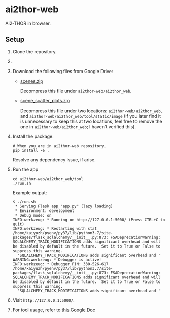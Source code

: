 # ai2thor-web

Ai2-THOR in browser.


## Setup

1. Clone the repository.

2.


2. Download the following files from Google Drive:

   * [scenes.zip](https://drive.google.com/file/d/1WcIfUusWBfrGeDw-tVQqlcdnQiRKQyE4/view?usp=sharing)

     Decompress this file under `ai2thor-web/ai2thor_web`.

   * [scene_scatter_plots.zip](https://drive.google.com/file/d/1d3PRWkqjH6YaBvw39MFWtmUB722-DYIQ/view?usp=sharing)

     Decompress this file under two locations: `ai2thor-web/ai2thor_web`, and `ai2thor-web/ai2thor_web/tool/static/image`
     (If you later find it is unnecessary to keep this at two locations, feel free to remove the one in `ai2thor-web/ai2thor_web`; I haven't verified this).


3. Install the package:

    ```
    # When you are in ai2thor-web repository,
    pip install -e .
    ```

    Resolve any dependency issue, if arise.

4. Run the app

    ```
    cd ai2thor-web/ai2thor_web/tool
    ./run.sh
    ```

   Example output:
   ```
   $ ./run.sh
    * Serving Flask app "app.py" (lazy loading)
    * Environment: development
    * Debug mode: on
   INFO:werkzeug: * Running on http://127.0.0.1:5000/ (Press CTRL+C to quit)
   INFO:werkzeug: * Restarting with stat
   /home/kaiyuzh/pyenv/py37/lib/python3.7/site-packages/flask_sqlalchemy/__init__.py:873: FSADeprecationWarning: SQLALCHEMY_TRACK_MODIFICATIONS adds significant overhead and will be disabled by default in the future.  Set it to True or False to suppress this warning.
     'SQLALCHEMY_TRACK_MODIFICATIONS adds significant overhead and '
   WARNING:werkzeug: * Debugger is active!
   INFO:werkzeug: * Debugger PIN: 330-526-617
   /home/kaiyuzh/pyenv/py37/lib/python3.7/site-packages/flask_sqlalchemy/__init__.py:873: FSADeprecationWarning: SQLALCHEMY_TRACK_MODIFICATIONS adds significant overhead and will be disabled by default in the future.  Set it to True or False to suppress this warning.
     'SQLALCHEMY_TRACK_MODIFICATIONS adds significant overhead and '
   ```

5. Visit `http://127.0.0.1:5000/`.

6. For tool usage, refer to [this Google Doc](https://docs.google.com/document/d/1ic2vo6WtHM4kuFavjcvv94tg9oihaTD8ROWrxmO421s/edit?usp=sharing)

